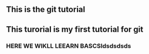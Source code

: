 ## This is the git tutorial

##  This turorial is my first tutorial for git

### HERE WE WIKLL LEEARN BASCSIdsdsdsds